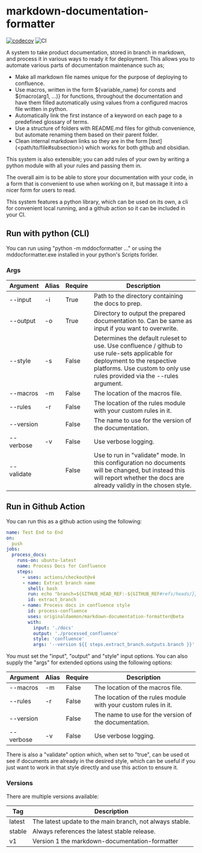 # markdown-documentation-formatter

[![codecov](https://codecov.io/github/OriginalDaemon/markdown-documentation-formatter/graph/badge.svg?token=DRU8AZZKR7)](https://codecov.io/github/OriginalDaemon/markdown-documentation-formatter) ![CI](https://github.com/OriginalDaemon/markdown-documentation-processing/actions/workflows/ci.yml/badge.svg)

A system to take product documentation, stored in branch in markdown, and process it in various ways to ready it for deployment. This allows you to automate various parts of documentation maintenance such as;

 - Make all markdown file names unique for the purpose of deploying to confluence.
 - Use macros, written in the form ${variable_name} for consts and ${macro(arg1, ...)} for functions, throughout the documentation and have them filled automatically using values from a configured macros file written in python.
 - Automatically link the first instance of a keyword on each page to a predefined glossary of terms.
 - Use a structure of folders with README.md files for github convenience, but automate renaming them based on their parent folder.
 - Clean internal markdown links so they are in the form \[text\](\<path/to/file#subsection\>) which works for both github and obsidian.

This system is also extensible; you can add rules of your own by writing a python module with all your rules and passing them in. 

The overall aim is to be able to store your documentation with your code, in a form that is convenient to use when working on it, but massage it into a nicer form for users to read.

This system features a python library, which can be used on its own, a cli for convenient local running, and a github action so it can be included in your CI.

## Run with python (CLI)

You can run using "python -m mddocformatter ..." or using the mddocformatter.exe installed in your python's Scripts forlder.

### Args

| Argument   | Alias | Require | Description                                                                                                                                                                                            |
|------------|-------|---------|--------------------------------------------------------------------------------------------------------------------------------------------------------------------------------------------------------|
| --input    | -i    | True    | Path to the directory containing the docs to prep.                                                                                                                                                     |
| --output   | -o    | True    | Directory to output the prepared documentation to. Can be same as input if you want to overwrite.                                                                                                      |
| --style    | -s    | False   | Determines the default ruleset to use. Use confluence / github to use rule-sets applicable for deployment to the respective platforms. Use custom to only use rules provided via the --rules argument. |
| --macros   | -m    | False   | The location of the macros file.                                                                                                                                                                       |
| --rules    | -r    | False   | The location of the rules module with your custom rules in it.                                                                                                                                         |
| --version  |       | False   | The name to use for the version of the documentation.                                                                                                                                                  |
| --verbose  | -v    | False   | Use verbose logging.                                                                                                                                                                                   |
| --validate |       | False   | Use to run in "validate" mode. In this configuration no documents will be changed, but instead this will report whether the docs are already validly in the chosen style.                              |

## Run in Github Action

You can run this as a github action using the following:

```yml
name: Test End to End
on:
  push
jobs:
  process_docs:
    runs-on: ubuntu-latest
    name: Process Docs for Confluence
    steps:
      - uses: actions/checkout@v4
      - name: Extract branch name
        shell: bash
        run: echo "branch=${GITHUB_HEAD_REF:-${GITHUB_REF#refs/heads/}}" >> $GITHUB_OUTPUT
        id: extract_branch
      - name: Process docs in confluence style
        id: process-confluence
        uses: originaldaemon/markdown-documentation-formatter@beta
        with:
          input: './docs'
          output: './processed_confluence'
          style: 'confluence'
          args: '--version ${{ steps.extract_branch.outputs.branch }}'
```

You must set the "input", "output" and "style" input options. You can also supply the "args" for extended options using the following options:

| Argument  | Alias | Require | Description                                                                                                                                                                                            |
|-----------|-------|---------|--------------------------------------------------------------------------------------------------------------------------------------------------------------------------------------------------------|
| --macros  | -m    | False   | The location of the macros file.                                                                                                                                                                       |
| --rules   | -r    | False   | The location of the rules module with your custom rules in it.                                                                                                                                         |
| --version |       | False   | The name to use for the version of the documentation.                                                                                                                                                  |
| --verbose | -v    | False   | Use verbose logging.                                                                                                                                                                                   |

There is also a "validate" option which, when set to "true", can be used ot see if documents are already in the desired style, which can be useful if you just want to work in that style directly and use this action to ensure it.

### Versions

There are multiple versions available:

| Tag    | Description                                              |
|--------|----------------------------------------------------------|
| latest | The latest update to the main branch, not always stable. |
| stable | Always references the latest stable release.             |          
| v1     | Version 1 the markdown-documentation-formatter           |                                                
